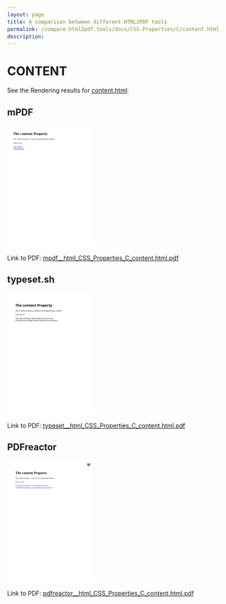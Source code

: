 ```yaml
---
layout: page
title: A comparison between different HTML2PDF tools
permalink: /compare.html2pdf.tools/docs/CSS-Properties/C/content.html
description: 
---
```


# CONTENT

See the Rendering results for [content.html](/html/CSS%20Properties/C/content.html):

## mPDF
![](mpdf__html_CSS_Properties_C_content.html.png) 

Link to PDF: [mpdf__html_CSS_Properties_C_content.html.pdf](mpdf__html_CSS_Properties_C_content.html.pdf)

## typeset.sh
![](typeset__html_CSS_Properties_C_content.html.png) 

Link to PDF: [typeset__html_CSS_Properties_C_content.html.pdf](typeset__html_CSS_Properties_C_content.html.pdf)

## PDFreactor
![](pdfreactor__html_CSS_Properties_C_content.html.png) 

Link to PDF: [pdfreactor__html_CSS_Properties_C_content.html.pdf](pdfreactor__html_CSS_Properties_C_content.html.pdf)
